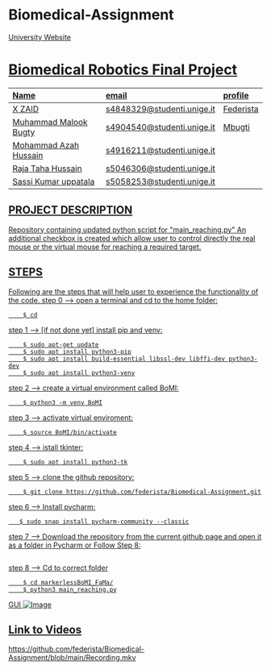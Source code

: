 # Biomedical-Assignment
<a href="https://unige.it/en/">
University Website


# Biomedical Robotics Final Project

| Name | email  | profile |
| :--- | :---   | :--- |
| X ZAID | s4848329@studenti.unige.it | [Federista](hhttps://github.com/federista)
| Muhammad Malook Bugty | s4904540@studenti.unige.it | [Mbugti](https://github.com/mbugti)
| Mohammad Azah Hussain | s4916211@studenti.unige.it | 
| Raja Taha Hussain | s5046306@studenti.unige.it | 
| Sassi Kumar uppatala | s5058253@studenti.unige.it |
 
 ## PROJECT DESCRIPTION
  Repository containing updated python script for "main_reaching.py"  An additional checkbox is created which allow user to control directly the
real mouse or the virtual mouse for reaching a required target.
 
 ## STEPS 
 Following are the steps that will help user to experience the functionality of the code.
 step 0 --> open a terminal and cd to the home folder:

``` 
    $ cd
``` 

step 1 --> [if not done yet] install pip and venv:

``` 
    $ sudo apt-get update
    $ sudo apt install python3-pip
    $ sudo apt install build-essential libssl-dev libffi-dev python3-dev
    $ sudo apt install python3-venv
``` 

step 2 --> create a virtual environment called BoMI:

``` 
    $ python3 -m venv BoMI
``` 

step 3 --> activate virtual enviroment:

``` 
    $ source BoMI/bin/activate
``` 

step 4 --> istall tkinter:

``` 
    $ sudo apt install python3-tk
``` 

step 5 --> clone the github repository:

``` 
    $ git clone https://github.com/federista/Biomedical-Assignment.git
``` 
step 6 --> Install pycharm:
 ```
    $ sudo snap install pycharm-community --classic
 
 ```

step 7 --> Download the repository from the current github page and open it as a folder in Pycharm or Follow Step 8:

``` 
```
step 8 --> Cd to correct folder

```    
    $ cd markerlessBoMI_FaMa/
    $ python3 main_reaching.py
``` 
 GUI 
 ![Image](https://github.com/federista/Biomedical-Assignment/blob/main/GUI.png)


## Link to Videos
 
 <a href="{https://github.com/federista/Biomedical-Assignment/blob/main/Recording.mkv}" title="The Video demonstrating the project can be found ">
  https://github.com/federista/Biomedical-Assignment/blob/main/Recording.mkv
 











 
 


